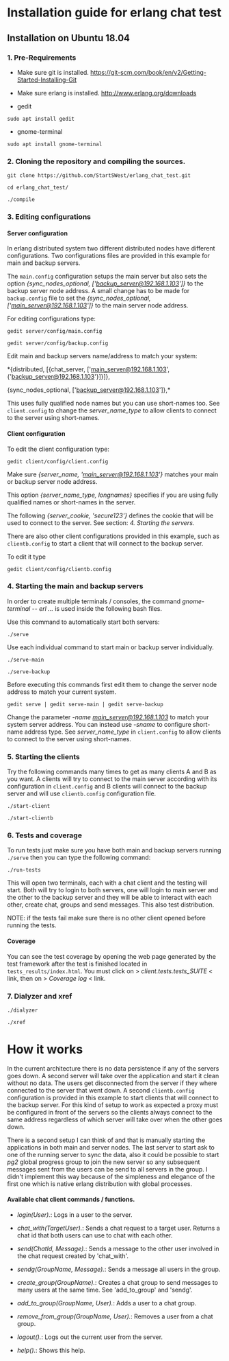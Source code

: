 # Installation guide for erlang chat test

## Installation on Ubuntu 18.04

### 1. Pre-Requirements

- Make sure git is installed. https://git-scm.com/book/en/v2/Getting-Started-Installing-Git

- Make sure erlang is installed. http://www.erlang.org/downloads

- gedit
```
sudo apt install gedit
```

- gnome-terminal
```
sudo apt install gnome-terminal
```

### 2. Cloning the repository and compiling the sources.

```
git clone https://github.com/StartSWest/erlang_chat_test.git
```
```
cd erlang_chat_test/
```
```
./compile
```

### 3. Editing configurations

#### Server configuration

In erlang distributed system two different distributed nodes have different configurations. Two configurations files are provided in this example for main and backup servers.

The `main.config` configuration setups the main server but also sets the option *{sync_nodes_optional, ['backup_server@192.168.1.103']}* to the backup server node address. A small change has to be made for `backup.config` file to set the *{sync_nodes_optional, ['main_server@192.168.1.103']}* to the main server node address.

For editing configurations type:

```
gedit server/config/main.config
```

```
gedit server/config/backup.config
```

Edit main and backup servers name/address to match your system:

*{distributed, [{chat_server, ['main_server@192.168.1.103', {'backup_server@192.168.1.103'}]}]},

 {sync_nodes_optional, ['backup_server@192.168.1.103']},*

This uses fully qualified node names but you can use short-names too. See `client.config` to change the *server_name_type* to allow clients to connect to the server using short-names.

#### Client configuration

To edit the client configuration type:

```
gedit client/config/client.config
```

Make sure *{server_name, 'main_server@192.168.1.103'}* matches your main or backup server node address.

This option *{server_name_type, longnames}* specifies if you are using fully qualified names or short-names in the server.

The following *{server_cookie, 'secure123'}* defines the cookie that will be used to connect to the server. See section: *4. Starting the servers.*

There are also other client configurations provided in this example, such as `clientb.config` to start a client that will connect to the backup server.

To edit it type

```
gedit client/config/clientb.config
```

### 4. Starting the main and backup servers

In order to create multiple terminals / consoles, the command *gnome-terminal -- erl ...* is used inside the following bash files.

Use this command to automatically start both servers:

```
./serve
```

Use each individual command to start main or backup server individually.

```
./serve-main
```

```
./serve-backup
```

Before executing this commands first edit them to change the server node address to match your current system.

```
gedit serve | gedit serve-main | gedit serve-backup
```

Change the parameter *-name main_server@192.168.1.103* to match your system server address. You can instead use *-sname* to configure short-name address type. See *server_name_type* in `client.config` to allow clients to connect to the server using short-names.

### 5. Starting the clients

Try the following commands many times to get as many clients A and B as you want. A clients will try to connect to the main server according with its configuration in `client.config` and B clients will connect to the backup server and will use `clientb.config` configuration file.

```
./start-client
```

```
./start-clientb
```

### 6. Tests and coverage

To run tests just make sure you have both main and backup servers running `./serve` then you can type the following command:

```
./run-tests
```

This will open two terminals, each with a chat client and the testing will start. Both will try to login to both servers, one will login to main server and the other to the backup server and they will be able to interact with each other, create chat, groups and send messages. This also test distribution.

NOTE: if the tests fail make sure there is no other client opened before running the tests.

#### Coverage

You can see the test coverage by opening the web page generated by the test framework after the test is finished located in `tests_results/index.html`. You must click on > *client.tests.tests_SUITE* < link, then on > *Coverage log* < link.

### 7. Dialyzer and xref

```
./dialyzer
```

```
./xref
```

# How it works

In the current architecture there is no data persistence if any of the servers goes down. A second server will take over the application and start it clean without no data. The users get disconnected from the server if they where connected to the server that went down. A second `clientb.config` configuration is provided in this example to start clients that will connect to the backup server. For this kind of setup to work as expected a proxy must be configured in front of the servers so the clients always connect to the same address regardless of which server will take over when the other goes down.

There is a second setup I can think of and that is manually starting the applications in both main and server nodes. The last server to start ask to one of the running server to sync the data, also it could be possible to start *pg2* global progress group to join the new server so any subsequent messages sent from the users can be send to all servers in the group. I didn't implement this way because of the simpleness and elegance of the first one which is native erlang distribution with global processes.

#### Available chat client commands / functions.

- *login(User).*: Logs in a user to the server.

- *chat_with(TargetUser).*: Sends a chat request to a target user. Returns a chat id that both users can use to chat
   with each other.

- *send(ChatId, Message).*: Sends a message to the other user involved in the chat request created by 'chat_with'.

- *sendg(GroupName, Message).*: Sends a message all users in the group.

- *create_group(GroupName).*: Creates a chat group to send messages to many users at the same time. See 'add_to_group'
  and 'sendg'.

- *add_to_group(GroupName, User).*: Adds a user to a chat group.

- *remove_from_group(GroupName, User).*: Removes a user from a chat group.

- *logout().*: Logs out the current user from the server.

- *help().*: Shows this help.
